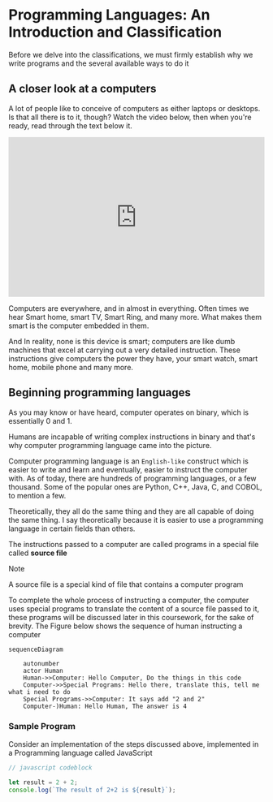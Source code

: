 # Programming Languages: An Introduction and Classification

Before we delve into the classifications, we must firmly establish why we write
programs and the several available ways to do it

## A closer look at a computers

A lot of people like to conceive of computers as either laptops or desktops. Is
that all there is to it, though? Watch the video below, then when you're ready, read through the text below it. 

<iframe width="100%" height="315" src="https://www.youtube.com/embed/rRSD128KWIM?si=q3jzMjQYlHnioC2R" title="YouTube video player" frameborder="0" allow="accelerometer; autoplay; clipboard-write; encrypted-media; gyroscope; picture-in-picture; web-share" referrerpolicy="strict-origin-when-cross-origin" allowfullscreen></iframe>

Computers are everywhere, and in almost in everything. 
Often times we hear Smart home, smart TV, Smart Ring, and many more. What makes them smart is the computer embedded in them.


And In reality, none is this device is smart; computers are like dumb machines
that excel at carrying out a very detailed instruction. These instructions give
computers the power they have, your smart watch, smart home, mobile phone and
many more.

## Beginning programming languages

As you may know or have heard, computer operates on binary, which is essentially
0 and 1.

Humans are incapable of writing complex instructions in binary and that's why
computer programming language came into the picture.

Computer programming language is an `English-like` construct which is easier to
write and learn and eventually, easier to instruct the computer with. As of
today, there are hundreds of programming languages, or a few thousand. Some of
the popular ones are Python, C++, Java, C, and COBOL, to mention a few.

Theoretically, they all do the same thing and they are all capable of doing the
same thing. I say theoretically because it is easier to use a programming
language in certain fields than others.

The instructions passed to a computer are called programs in a special file
called **source file**

> [!NOTE] 
> A source file is a special kind of file that contains a computer program

To complete the whole process of instructing a computer, the computer uses
special programs to translate the content of a source file passed to it, these
programs will be discussed later in this coursework, for the sake of brevity.
The Figure below shows the sequence of human instructing a computer

```mermaid
sequenceDiagram

    autonumber
    actor Human
    Human->>Computer: Hello Computer, Do the things in this code
    Computer->>Special Programs: Hello there, translate this, tell me what i need to do
    Special Programs->>Computer: It says add "2 and 2"
    Computer-)Human: Hello Human, The answer is 4
```

### Sample Program

Consider an implementation of the steps discussed above, implemented in a
Programming language called JavaScript

```javascript
// javascript codeblock

let result = 2 + 2;
console.log(`The result of 2+2 is ${result}`);
```

